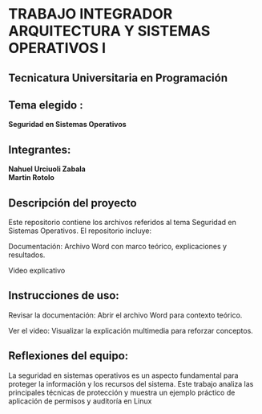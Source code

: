 # TRABAJO INTEGRADOR ARQUITECTURA Y SISTEMAS OPERATIVOS I


## Tecnicatura Universitaria en Programación ##

## Tema elegido :
  **Seguridad en Sistemas Operativos**

## Integrantes: 
  **Nahuel Urciuoli Zabala**  
  **Martin Rotolo** 
## Descripción del proyecto
Este repositorio contiene los archivos referidos al tema Seguridad en Sistemas Operativos. El repositorio incluye:

  Documentación: Archivo Word con marco teórico, explicaciones y resultados.

  Video explicativo

## Instrucciones de uso:

Revisar la documentación: Abrir el archivo Word para contexto teórico.

Ver el video: Visualizar la explicación multimedia para reforzar conceptos.

## Reflexiones del equipo:

La seguridad en sistemas operativos es un aspecto fundamental para proteger la
información y los recursos del sistema. Este trabajo analiza las principales técnicas de
protección y muestra un ejemplo práctico de aplicación de permisos y auditoría en
Linux
